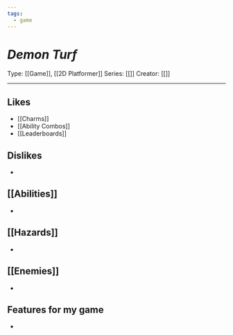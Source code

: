```yaml
---
tags:
  - game
---
```

# _Demon Turf_

Type: [[Game]], [[2D Platformer]]
Series: [[]]
Creator: [[]]

----





## Likes
* [[Charms]]
* [[Ability Combos]]
* [[Leaderboards]]

## Dislikes
* 

## [[Abilities]]
* 

## [[Hazards]]
* 

## [[Enemies]]
* 

## Features for my game
* 